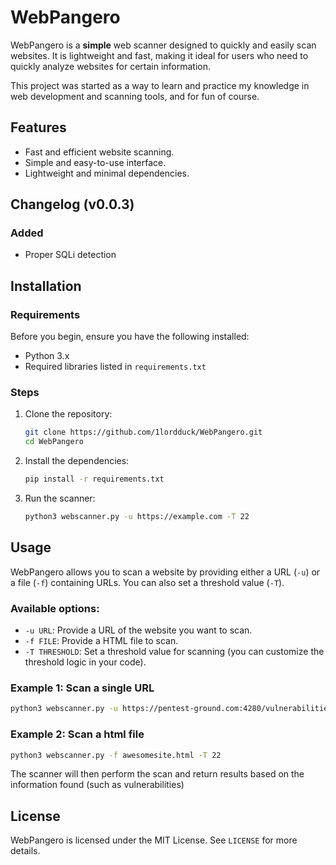 # WebPangero

WebPangero is a **simple** web scanner designed to quickly and easily scan websites. It is lightweight and fast, making it ideal for users who need to quickly analyze websites for certain information.

This project was started as a way to learn and practice my knowledge in web development and scanning tools, and for fun of course.

## Features

- Fast and efficient website scanning.
- Simple and easy-to-use interface.
- Lightweight and minimal dependencies.
    
## Changelog (v0.0.3)

### Added
- Proper SQLi detection

## Installation

### Requirements

Before you begin, ensure you have the following installed:

- Python 3.x
- Required libraries listed in `requirements.txt`

### Steps

1. Clone the repository:
   ```bash
   git clone https://github.com/1lordduck/WebPangero.git
   cd WebPangero
   ```

2. Install the dependencies:
   ```bash
   pip install -r requirements.txt
   ```

3. Run the scanner:
   ```bash
   python3 webscanner.py -u https://example.com -T 22
   ```

## Usage

WebPangero allows you to scan a website by providing either a URL (`-u`) or a file (`-f`) containing URLs. You can also set a threshold value (`-T`).

### Available options:

- `-u URL`: Provide a URL of the website you want to scan.
- `-f FILE`: Provide a HTML file to scan.
- `-T THRESHOLD`: Set a threshold value for scanning (you can customize the threshold logic in your code).
  
### Example 1: Scan a single URL
```bash
python3 webscanner.py -u https://pentest-ground.com:4280/vulnerabilities/xss_s/ -T 22
```

### Example 2: Scan a html file
```bash
python3 webscanner.py -f awesomesite.html -T 22
```

The scanner will then perform the scan and return results based on the information found (such as vulnerabilities)

## License

WebPangero is licensed under the MIT License. See `LICENSE` for more details.
